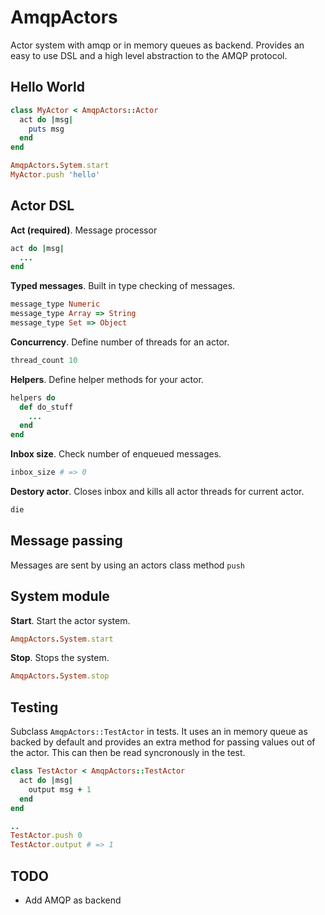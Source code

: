 # AmqpActors
Actor system with amqp or in memory queues as backend. Provides an easy to use DSL and a high level abstraction to the AMQP protocol.
## Hello World
```ruby
class MyActor < AmqpActors::Actor
  act do |msg|
    puts msg
  end
end

AmqpActors.Sytem.start
MyActor.push 'hello'
```

## Actor DSL
**Act (required)**. Message processor
```ruby
act do |msg|
  ...
end
```

**Typed messages**. Built in type checking of messages.
```ruby
message_type Numeric
message_type Array => String
message_type Set => Object
```
**Concurrency**. Define number of threads for an actor.
```ruby
thread_count 10
```
**Helpers**. Define helper methods for your actor.
```ruby
helpers do
  def do_stuff
    ...
  end
end
```
**Inbox size**. Check number of enqueued messages.
```ruby
inbox_size # => 0
```
**Destory actor**. Closes inbox and kills all actor threads for current actor.
```ruby
die
```

## Message passing
Messages are sent by using an actors class method `push`

## System module
**Start**. Start the actor system.
```ruby
AmqpActors.System.start
```
**Stop**. Stops the system.
```ruby
AmqpActors.System.stop
```

## Testing
Subclass `AmqpActors::TestActor` in tests. It uses an in memory queue as backed by default and provides an extra method for passing values out of the actor. This can then be read syncronously in the test.
```ruby
class TestActor < AmqpActors::TestActor
  act do |msg|
    output msg + 1
  end
end

..
TestActor.push 0
TestActor.output # => 1
```

## TODO
* Add AMQP as backend
